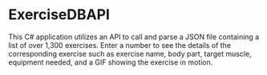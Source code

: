 # ExerciseDBAPI
This C# application utilizes an API to call and parse a JSON file containing a list of over 1,300 exercises. Enter a number to see the details of the corresponding exercise such as exercise name, body part, target muscle, equipment needed, and a GIF showing the exercise in motion.

